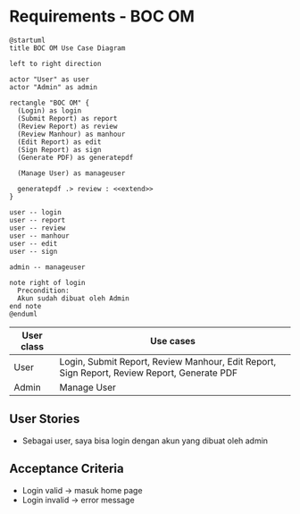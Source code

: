 # Requirements - BOC OM

```plantuml
@startuml
title BOC OM Use Case Diagram

left to right direction

actor "User" as user
actor "Admin" as admin

rectangle "BOC OM" {
  (Login) as login
  (Submit Report) as report
  (Review Report) as review
  (Review Manhour) as manhour
  (Edit Report) as edit
  (Sign Report) as sign
  (Generate PDF) as generatepdf
  
  (Manage User) as manageuser
  
  generatepdf .> review : <<extend>>
}

user -- login
user -- report
user -- review
user -- manhour
user -- edit
user -- sign

admin -- manageuser

note right of login
  Precondition:
  Akun sudah dibuat oleh Admin
end note
@enduml
```

| User class | Use cases                                                                                   |
| ---------- | ------------------------------------------------------------------------------------------- |
| User       | Login, Submit Report, Review Manhour, Edit Report, Sign Report, Review Report, Generate PDF |
| Admin      | Manage User                                                                                 |

## User Stories

- Sebagai user, saya bisa login dengan akun yang dibuat oleh admin
## Acceptance Criteria

- Login valid → masuk home page
- Login invalid → error message
